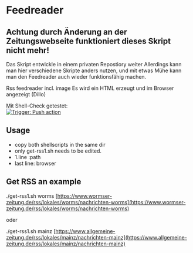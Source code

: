 # Feedreader
## Achtung durch Änderung an der Zeitungswebseite funktioniert dieses Skript nicht mehr!
Das Skript entwickle in einem privaten Repostiory weiter
Allerdings kann man hier verschiedene Skripte anders nutzen, und mit etwas Mühe kann man den Feedreader auch wieder funktionsfähig machen.

Rss feedreader incl. image
Es wird ein HTML erzeugt und im Browser angezeigt (Dillo)

Mit Shell-Check getestet:  
[![Trigger: Push action](https://github.com/dewomser/feedreader/actions/workflows/main.yml/badge.svg)](https://github.com/dewomser/feedreader/actions/workflows/main.yml)
## Usage
* copy both shellscripts in the same dir
* only get-rss1.sh needs to be edited.
* 1.line :path
* last line: browser
## Get RSS an example
./get-rss1.sh worms [https://www.wormser-zeitung.de/rss/lokales/worms/nachrichten-worms](https://www.wormser-zeitung.de/rss/lokales/worms/nachrichten-worms)

oder

./get-rss1.sh mainz [https://www.allgemeine-zeitung.de/rss/lokales/mainz/nachrichten-mainz](https://www.allgemeine-zeitung.de/rss/lokales/mainz/nachrichten-mainz)

